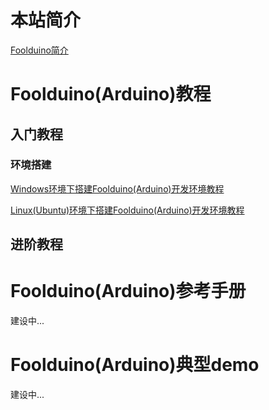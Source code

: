 <!---title:Foolduino知识库-首页(目录)-->
<!---keywords:Arduino,创客,-->
<!---date:2013.06.28; modification:2018.09.02-->

# 本站简介

[Foolduino简介](wiki/foolduino/tutor/foolduino_intro.html)


# Foolduino(Arduino)教程

## 入门教程

### 环境搭建

[Windows环境下搭建Foolduino(Arduino)开发环境教程](wiki/foolduino/tutor/arduino_dev_tool_win.html)

[Linux(Ubuntu)环境下搭建Foolduino(Arduino)开发环境教程](wiki/foolduino/tutor/arduino_dev_tool_linux.html)


## 进阶教程


# Foolduino(Arduino)参考手册

建设中...

# Foolduino(Arduino)典型demo

建设中...

<!-- 

# Foolduino硬件设计

建设中...

[数字音视频基础](wiki/dtv/codec/avbasic.html)

[mpeg2](wiki/dtv/codec/mpeg2.html)
 -->


<!-- vim:set tw=0:-->
